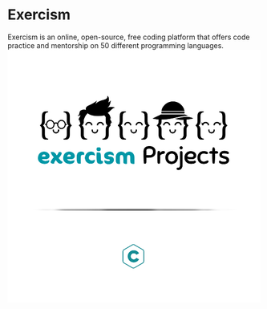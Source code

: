 # Exercism
Exercism is an online, open-source, free coding platform that offers code practice and mentorship on 50 different programming languages.
[![This is an image](https://raw.githubusercontent.com/medilyas/Exercism/main/images/exercism_projects_.png)](https://exercism.org/profiles/medilyas)
